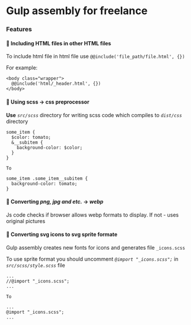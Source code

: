 # Gulp assembly for freelance
### Features
#### :pinched_fingers: Including HTML files in other HTML files

To include html file in html file use `@@include('file_path/file.html', {})`

For example:
```
<body class="wrapper">
  @@include('html/_header.html', {})
</body>
```

#### :pinched_fingers: Using scss -> css preprocessor
__Use__ *`src/scss`* directory for writing scss code which compiles to *`dist/css`* directory
```
some_item {
  $color: tomato;
  &__subitem {
    background-color: $color;
  }
}

To

some_item .some_item__subitem {
  background-color: tomato;
}
```
#### :pinched_fingers: Converting *png, jpg and etc.* -> *webp*
Js code checks if browser allows webp formats to display. If not - uses original pictures

#### :pinched_fingers: Converting svg icons to svg sprite formate
Gulp assembly creates new fonts for icons and generates file `_icons.scss`

To use sprite format you should uncomment *`@import "_icons.scss";`* in *`src/scss/style.scss`* file
```
...
//@import "_icons.scss";
...

To

...
@import "_icons.scss";
...
```
